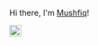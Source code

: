 Hi there, I'm <a href="https://mushfiqulislam.me">Mushfiq</a>!

<a href="https://twitter.com/anuraghazru">
  <img align="left" alt="Mushfiqul Islam | Twitter" width="21px" src="" />
</a>
<!-- ![Mushfiqul's GitHub stats](https://github-readme-stats.vercel.app/api?username=mushfiqulIslam&&count_private=true&theme=transparent&show_icons=true) -->
<!---
mushfiqulIslam/mushfiqulIslam is a ✨ special ✨ repository because its `README.md` (this file) appears on your GitHub profile.
You can click the Preview link to take a look at your changes.
--->
